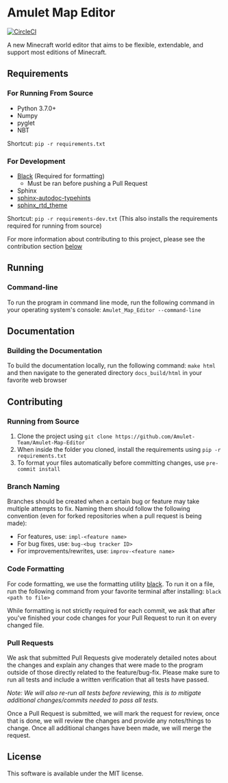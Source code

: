 # Amulet Map Editor

<a href="https://circleci.com/gh/Podshot/Amulet-Map-Editor"><img alt="CircleCI" src="https://circleci.com/gh/Podshot/Amulet-Map-Editor.svg"></a>

A new Minecraft world editor that aims to be flexible, extendable, and support most editions
of Minecraft.

## Requirements

### For Running From Source
- Python 3.7.0+
- Numpy
- pyglet
- NBT

Shortcut: `pip -r requirements.txt`

### For Development
- [Black](https://github.com/ambv/black) (Required for formatting)
  - Must be ran before pushing a Pull Request
- Sphinx
- [sphinx-autodoc-typehints](https://github.com/agronholm/sphinx-autodoc-typehints)
- [sphinx_rtd_theme](https://github.com/rtfd/sphinx_rtd_theme)

Shortcut: `pip -r requirements-dev.txt` (This also installs the requirements required for running from source)

For more information about contributing to this project, please see the contribution section [below](#contributing)

## Running

### Command-line
To run the program in command line mode, run the following command in your operating system's console:
`Amulet_Map_Editor --command-line`


## Documentation

### Building the Documentation
To build the documentation locally, run the following command: `make html` and then navigate to the
generated directory `docs_build/html` in your favorite web browser


## Contributing

### Running from Source
1. Clone the project using `git clone https://github.com/Amulet-Team/Amulet-Map-Editor`
2. When inside the folder you cloned, install the requirements using `pip -r requirements.txt`
3. To format your files automatically before committing changes, use `pre-commit install`

### Branch Naming
Branches should be created when a certain bug or feature may take multiple attempts to fix. Naming
them should follow the following convention (even for forked repositories when a pull request is being made):

* For features, use: `impl-<feature name>`
* For bug fixes, use: `bug-<bug tracker ID>`
* For improvements/rewrites, use: `improv-<feature name>`

### Code Formatting
For code formatting, we use the formatting utility [black](https://github.com/ambv/black). To run
it on a file, run the following command from your favorite terminal after installing: `black <path to file>`

While formatting is not strictly required for each commit, we ask that after you've finished your
code changes for your Pull Request to run it on every changed file.

### Pull Requests
We ask that submitted Pull Requests give moderately detailed notes about the changes and explain 
any changes that were made to the program outside of those directly related to the feature/bug-fix.
Please make sure to run all tests and include a written verification that all tests have passed.

_Note: We will also re-run all tests before reviewing, this is to mitigate additional changes/commits
needed to pass all tests._

Once a Pull Request is submitted, we will mark the request for review, once that is done, we will
review the changes and provide any notes/things to change. Once all additional changes have been made,
we will merge the request.


## License
This software is available under the MIT license.
